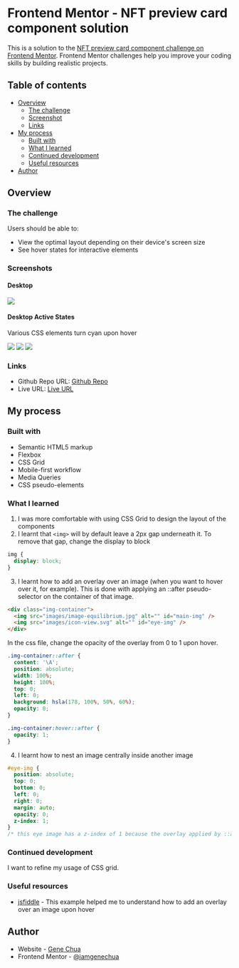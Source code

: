 # Frontend Mentor - NFT preview card component solution

This is a solution to the [NFT preview card component challenge on Frontend Mentor](https://www.frontendmentor.io/challenges/nft-preview-card-component-SbdUL_w0U). Frontend Mentor challenges help you improve your coding skills by building realistic projects.

## Table of contents

- [Overview](#overview)
  - [The challenge](#the-challenge)
  - [Screenshot](#screenshot)
  - [Links](#links)
- [My process](#my-process)
  - [Built with](#built-with)
  - [What I learned](#what-i-learned)
  - [Continued development](#continued-development)
  - [Useful resources](#useful-resources)
- [Author](#author)

## Overview

### The challenge

Users should be able to:

- View the optimal layout depending on their device's screen size
- See hover states for interactive elements

### Screenshots

#### Desktop

![](./screenshots/desktop.png)

#### Desktop Active States

Various CSS elements turn cyan upon hover

![](./screenshots/desktop-active1.png)
![](./screenshots/desktop-active2.png)
![](./screenshots/desktop-active3.png)

### Links

- Github Repo URL: [Github Repo](https://github.com/iamgenechua/NFT-preview-card-component.git)
- Live URL: [Live URL](https://iamgenechua.github.io/NFT-preview-card-component/)

## My process

### Built with

- Semantic HTML5 markup
- Flexbox
- CSS Grid
- Mobile-first workflow
- Media Queries
- CSS pseudo-elements

### What I learned

1. I was more comfortable with using CSS Grid to design the layout of the components
2. I learnt that `<img>` will by default leave a 2px gap underneath it. To remove that gap, change the display to block

```css
img {
  display: block;
}
```

3. I learnt how to add an overlay over an image (when you want to hover over it, for example). This is done with applying an ::after pseudo-selector on the container of that image.

```html
<div class="img-container">
  <img src="images/image-equilibrium.jpg" alt="" id="main-img" />
  <img src="images/icon-view.svg" alt="" id="eye-img" />
</div>
```

In the css file, change the opacity of the overlay from 0 to 1 upon hover.

```css
.img-container::after {
  content: '\A';
  position: absolute;
  width: 100%;
  height: 100%;
  top: 0;
  left: 0;
  background: hsla(178, 100%, 50%, 60%);
  opacity: 0;
}

.img-container:hover::after {
  opacity: 1;
}
```

4. I learnt how to nest an image centrally inside another image

```css
#eye-img {
  position: absolute;
  top: 0;
  bottom: 0;
  left: 0;
  right: 0;
  margin: auto;
  opacity: 0;
  z-index: 1;
}
/* this eye image has a z-index of 1 because the overlay applied by ::after would cover it. z-index of 1 is necessary for the eye to be visible */
```

### Continued development

I want to refine my usage of CSS grid.

### Useful resources

- [jsfiddle](http://jsfiddle.net/39vs6op5/3/) - This example helped me to understand how to add an overlay over an image upon hover

## Author

- Website - [Gene Chua](https://www.genechua.com)
- Frontend Mentor - [@iamgenechua](https://www.frontendmentor.io/profile/iamgenechua)
